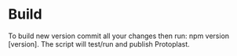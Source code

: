 # Build

To build new version commit all your changes then run: npm version [version]. The script will test/run and publish Protoplast.